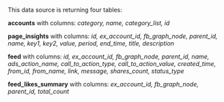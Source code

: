 This data source is returning four tables:

**accounts** with columns: 
*category, name, category_list, id*

**page_insights** with columns:
*id, ex_account_id, fb_graph_node, parent_id, name, key1, key2, value, period, end_time, title, description*


**feed** with columns:
*id, ex_account_id, fb_graph_node, parent_id, name, ads_action_name, call_to_action_type, call_to_action_value, created_time, from_id, from_name, link, message, shares_count, status_type*


**feed_likes_summary** with columns:
*ex_account_id, fb_graph_node, parent_id, total_count*
